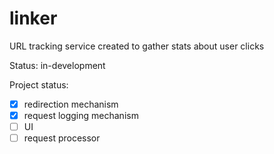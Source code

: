 # linker

URL tracking service created to gather stats about user clicks

Status: in-development

Project status:

* [X] redirection mechanism
* [X] request logging mechanism
* [ ] UI
* [ ] request processor
